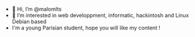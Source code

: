 - 👋 Hi, I’m @malomlts
- 👀 I’m interested in web developpment, informatic, hackintosh and Linux Debian based
- I'm a young Parisian student, hope you will like my content !


<!---
malomlts/malomlts is a ✨ special ✨ repository because its `README.md` (this file) appears on your GitHub profile.
You can click the Preview link to take a look at your changes.
--->
